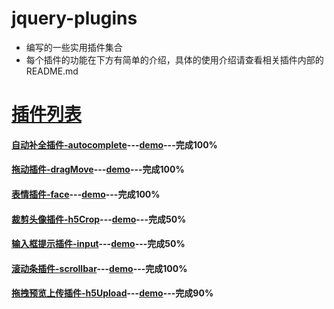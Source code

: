 # jquery-plugins
* 编写的一些实用插件集合
* 每个插件的功能在下方有简单的介绍，具体的使用介绍请查看相关插件内部的README.md

# [插件列表](http://demo.vcxiaohan.com/jquery-plugins/index.html)

#### [自动补全插件-autocomplete](https://github.com/vcxiaohan/jquery-plugins/tree/master/autocomplete)---[demo](http://demo.vcxiaohan.com/jquery-plugins/autocomplete/demo.html)---完成100%

#### [拖动插件-dragMove](https://github.com/vcxiaohan/jquery-plugins/tree/master/dragMove)---[demo](http://demo.vcxiaohan.com/jquery-plugins/dragMove/demo.html)---完成100%

#### [表情插件-face](https://github.com/vcxiaohan/jquery-plugins/tree/master/face)---[demo](http://demo.vcxiaohan.com/jquery-plugins/face/demo.html)---完成100%

#### [裁剪头像插件-h5Crop](https://github.com/vcxiaohan/jquery-plugins/tree/master/h5Crop)---[demo](http://demo.vcxiaohan.com/jquery-plugins/h5Crop/demo.html)---完成50%

#### [输入框提示插件-input](https://github.com/vcxiaohan/jquery-plugins/tree/master/input)---[demo](http://demo.vcxiaohan.com/jquery-plugins/input/demo.html)---完成50%

#### [滚动条插件-scrollbar](https://github.com/vcxiaohan/jquery-plugins/tree/master/scrollbar)---[demo](http://demo.vcxiaohan.com/jquery-plugins/scrollbar/demo.html)---完成100%

#### [拖拽预览上传插件-h5Upload](https://github.com/vcxiaohan/jquery-plugins/tree/master/h5Upload)---[demo](http://demo.vcxiaohan.com/jquery-plugins/h5Upload/demo.html)---完成90%
